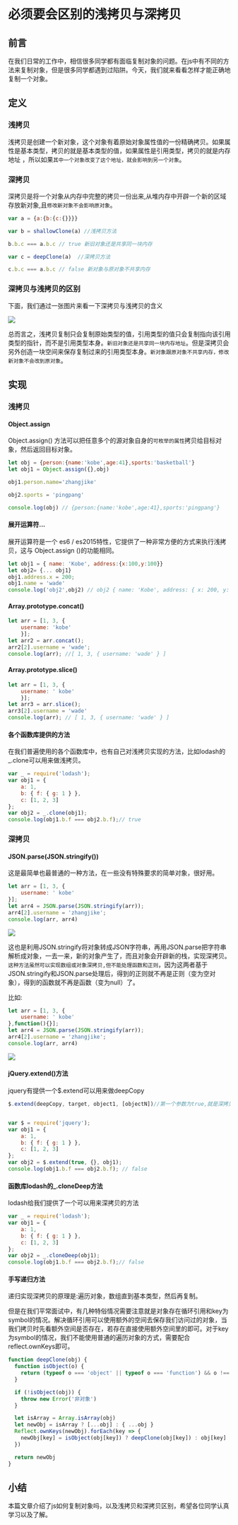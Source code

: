 # 必须要会区别的浅拷贝与深拷贝

## 前言

在我们日常的工作中，相信很多同学都有面临复制对象的问题。在js中有不同的方法来复制对象，但是很多同学都遇到过陷阱。今天，我们就来看看怎样才能正确地复制一个对象。

## 定义

### 浅拷贝

浅拷贝是创建一个新对象，这个对象有着原始对象属性值的一份精确拷贝。如果属性是基本类型，拷贝的就是基本类型的值，如果属性是引用类型，拷贝的就是内存地址 ，所以如果`其中一个对象改变了这个地址，就会影响到另一个对象`。

### 深拷贝

深拷贝是将一个对象从内存中完整的拷贝一份出来,从堆内存中开辟一个新的区域存放新对象,且`修改新对象不会影响原对象`。

```js
var a = {a:{b:{c:{}}}} 

var b = shallowClone(a) //浅拷贝方法

b.b.c === a.b.c // true 新旧对象还是共享同一块内存

var c = deepClone(a)  //深拷贝方法

c.b.c === a.b.c // false 新对象与原对象不共享内存

```


###  深拷贝与浅拷贝的区别 

下面，我们通过一张图片来看一下深拷贝与浅拷贝的含义

![](http://img.stallezhou.cn/blog/deepClone.svg)


总而言之，浅拷贝复制只会复制原始类型的值，引用类型的值只会复制指向该引用类型的指针，而不是引用类型本身。`新旧对象还是共享同一块内存地址`。但是深拷贝会另外创造一块空间来保存复制过来的引用类型本身。`新对象跟原对象不共享内存，修改新对象不会改到原对象`。


## 实现

### 浅拷贝

#### Object.assign

Object.assign() 方法可以把任意多个的源对象自身的`可枚举的属性`拷贝给目标对象，然后返回目标对象。

```js
let obj = {person:{name:'kobe',age:41},sports:'basketball'}
let obj1 = Object.assign({},obj)

obj1.person.name='zhangjike'

obj2.sports = 'pingpang'

console.log(obj) // {person:{name:'kobe',age:41},sports:'pingpang'}
```

#### 展开运算符...

展开运算符是一个 es6 / es2015特性，它提供了一种非常方便的方式来执行浅拷贝，这与 Object.assign ()的功能相同。

```js
let obj1 = { name: 'Kobe', address:{x:100,y:100}}
let obj2= {... obj1}
obj1.address.x = 200;
obj1.name = 'wade'
console.log('obj2',obj2) // obj2 { name: 'Kobe', address: { x: 200, y: 100 } }
```
#### Array.prototype.concat()

```js
let arr = [1, 3, {
    username: 'kobe'
    }];
let arr2 = arr.concat();    
arr2[2].username = 'wade';
console.log(arr); //[ 1, 3, { username: 'wade' } ]
```

#### Array.prototype.slice()

```js
let arr = [1, 3, {
    username: ' kobe'
    }];
let arr3 = arr.slice();
arr3[2].username = 'wade'
console.log(arr); // [ 1, 3, { username: 'wade' } ]
```

#### 各个函数库提供的方法

在我们普遍使用的各个函数库中，也有自己对浅拷贝实现的方法，比如lodash的_.clone可以用来做浅拷贝。

```js
var _ = require('lodash');
var obj1 = {
    a: 1,
    b: { f: { g: 1 } },
    c: [1, 2, 3]
};
var obj2 = _.clone(obj1);
console.log(obj1.b.f === obj2.b.f);// true
```


### 深拷贝

#### JSON.parse(JSON.stringify())

这是最简单也最普通的一种方法，在一些没有特殊要求的简单对象，很好用。

```js
let arr = [1, 3, {
    username: ' kobe'
}];
let arr4 = JSON.parse(JSON.stringify(arr));
arr4[2].username = 'zhangjike'; 
console.log(arr, arr4)
```
![](http://img.stallezhou.cn/blog/deepClone1.jpg)

这也是利用JSON.stringify将对象转成JSON字符串，再用JSON.parse把字符串解析成对象，一去一来，新的对象产生了，而且对象会开辟新的栈，实现深拷贝。
`这种方法虽然可以实现数组或对象深拷贝,但不能处理函数和正则`，因为这两者基于JSON.stringify和JSON.parse处理后，得到的正则就不再是正则（变为空对象），得到的函数就不再是函数（变为null）了。

比如:

```js
let arr = [1, 3, {
    username: ' kobe'
},function(){}];
let arr4 = JSON.parse(JSON.stringify(arr));
arr4[2].username = 'zhangjike'; 
console.log(arr, arr4)
```

![](http://img.stallezhou.cn/blog/deepClone2.jpg)

#### jQuery.extend()方法

jquery有提供一个$.extend可以用来做deepCopy

```js
$.extend(deepCopy, target, object1, [objectN])//第一个参数为true,就是深拷贝


var $ = require('jquery');
var obj1 = {
    a: 1,
    b: { f: { g: 1 } },
    c: [1, 2, 3]
};
var obj2 = $.extend(true, {}, obj1);
console.log(obj1.b.f === obj2.b.f); // false
```


#### 函数库lodash的_.cloneDeep方法

lodash给我们提供了一个可以用来深拷贝的方法


```js
var _ = require('lodash');
var obj1 = {
    a: 1,
    b: { f: { g: 1 } },
    c: [1, 2, 3]
};
var obj2 = _.cloneDeep(obj1);
console.log(obj1.b.f === obj2.b.f);// false
```

#### 手写递归方法

递归实现深拷贝的原理是:遍历对象，数组直到基本类型，然后再复制。

但是在我们平常面试中，有几种特俗情况需要注意就是对象存在循环引用和key为symbol的情况。解决循环引用可以使用额外的空间去保存我们访问过的对象，当我们拷贝时先看额外空间是否存在，若存在直接使用额外空间里的即可。对于key为symbol的情况，我们不能使用普通的遍历对象的方式，需要配合reflect.ownKeys即可。

```js
function deepClone(obj) {
  function isObject(o) {
    return (typeof o === 'object' || typeof o === 'function') && o !== null
  }

  if (!isObject(obj)) {
    throw new Error('非对象')
  }

  let isArray = Array.isArray(obj)
  let newObj = isArray ? [...obj] : { ...obj }
  Reflect.ownKeys(newObj).forEach(key => {
    newObj[key] = isObject(obj[key]) ? deepClone(obj[key]) : obj[key]
  })

  return newObj
}
```

## 小结

本篇文章介绍了js如何复制对象吗，以及浅拷贝和深拷贝区别，希望各位同学认真学习以及了解。


